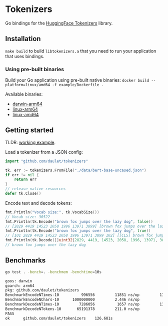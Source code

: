 # Tokenizers

Go bindings for the [HuggingFace Tokenizers](https://github.com/huggingface/tokenizers) library.

## Installation

`make build` to build `libtokenizers.a` that you need to run your application that uses bindings.

### Using pre-built binaries

Build your Go application using pre-built native binaries: `docker build --platform=linux/amd64 -f example/Dockerfile .`

Available binaries:
* [darwin-arm64](https://github.com/daulet/tokenizers/releases/latest/download/libtokenizers.darwin-arm64.tar.gz)
* [linux-arm64](https://github.com/daulet/tokenizers/releases/latest/download/libtokenizers.linux-arm64.tar.gz)
* [linux-amd64](https://github.com/daulet/tokenizers/releases/latest/download/libtokenizers.linux-amd64.tar.gz)

## Getting started

TLDR: [working example](example/main.go).

Load a tokenizer from a JSON config:
```go
import "github.com/daulet/tokenizers"

tk, err := tokenizers.FromFile("./data/bert-base-uncased.json")
if err != nil {
    return err
}
// release native resources
defer tk.Close()
```

Encode text and decode tokens:
```go
fmt.Println("Vocab size:", tk.VocabSize())
// Vocab size: 30522
fmt.Println(tk.Encode("brown fox jumps over the lazy dog", false))
// [2829 4419 14523 2058 1996 13971 3899] [brown fox jumps over the lazy dog]
fmt.Println(tk.Encode("brown fox jumps over the lazy dog", true))
// [101 2829 4419 14523 2058 1996 13971 3899 102] [[CLS] brown fox jumps over the lazy dog [SEP]]
fmt.Println(tk.Decode([]uint32{2829, 4419, 14523, 2058, 1996, 13971, 3899}, true))
// brown fox jumps over the lazy dog
```

## Benchmarks
```bash
go test . -bench=. -benchmem -benchtime=10s

goos: darwin
goarch: arm64
pkg: github.com/daulet/tokenizers
BenchmarkEncodeNTimes-10     	  996556	     11851 ns/op	     116 B/op	       6 allocs/op
BenchmarkEncodeNChars-10      1000000000	     2.446 ns/op	       0 B/op	       0 allocs/op
BenchmarkDecodeNTimes-10     	 7286056	      1657 ns/op	     112 B/op	       4 allocs/op
BenchmarkDecodeNTokens-10    	65191378	     211.0 ns/op	       7 B/op	       0 allocs/op
PASS
ok  	github.com/daulet/tokenizers	126.681s
```
